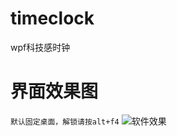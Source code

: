 # timeclock
wpf科技感时钟
# 界面效果图
```默认固定桌面，解锁请按alt+f4```
![软件效果](https://github.com/xiaoxianrou8/timeclock/blob/master/%E6%89%B9%E6%B3%A8%202020-05-17%20171138.png?raw=true)
